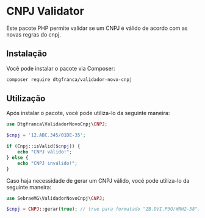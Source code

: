# CNPJ Validator

Este pacote PHP permite validar se um CNPJ é válido  de acordo com as novas regras do cnpj.

## Instalação

Você pode instalar o pacote via Composer:

```bash
composer require dtgfranca/validador-novo-cnpj
 ```


## Utilização
Após instalar o pacote, vocé pode utiliza-lo da seguinte maneira:
```php
use Dtgfranca\ValidadorNovoCnpj\CNPJ;

$cnpj = '12.ABC.345/01DE-35';

if (Cnpj::isValid($cnpj)) {
    echo "CNPJ válido!";
} else {
    echo "CNPJ inválido!";
}
```
Caso haja necessidade de gerar um CNPJ válido, vocé pode utiliza-lo da seguinte maneira:

```php
use SebraeMG\ValidadorNovoCnpj\CNPJ;

$cnpj = CNPJ::gerar(true); // true para formatado "ZB.DVI.P3O/WRH2-58", false para não formatado "ZBDVIP3OWRH258"
```

